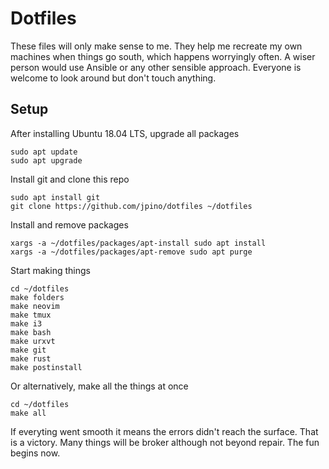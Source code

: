 # Dotfiles

These files will only make sense to me. They help me recreate my own machines when things go south, which happens worryingly often. A wiser person would use Ansible or any other sensible approach. Everyone is welcome to look around but don't touch anything.

## Setup
After installing Ubuntu 18.04 LTS, upgrade all packages

```
sudo apt update
sudo apt upgrade
```

Install git and clone this repo

```
sudo apt install git
git clone https://github.com/jpino/dotfiles ~/dotfiles
```

Install and remove packages

```
xargs -a ~/dotfiles/packages/apt-install sudo apt install
xargs -a ~/dotfiles/packages/apt-remove sudo apt purge
```

Start making things
```
cd ~/dotfiles
make folders
make neovim
make tmux
make i3
make bash
make urxvt
make git
make rust
make postinstall
```

Or alternatively, make all the things at once

```
cd ~/dotfiles
make all
```

If everyting went smooth it means the errors didn't reach the surface. That is a victory. Many things will be broker although not beyond repair. The fun begins now.

